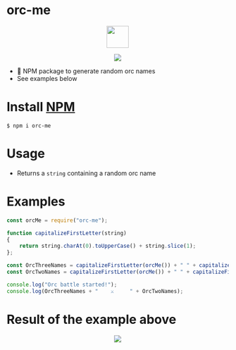 # orc-me

<p align="center">
  <img src="https://i.imgur.com/PnyuVte.png" height="50" width="50"><br/>
</p>

<p align="center"><a href="https://nodei.co/npm/orc-me/"><img src="https://nodei.co/npm/orc-me.png"></a></p>


* 👹 NPM package to generate random orc names
* See examples below

# Install [NPM](https://www.npmjs.com/package/orc-me)

 `$ npm i orc-me`

# Usage

- Returns a `string` containing a random orc name

# Examples

``` javascript
const orcMe = require("orc-me");

function capitalizeFirstLetter(string)
{
    return string.charAt(0).toUpperCase() + string.slice(1);
};

const OrcThreeNames = capitalizeFirstLetter(orcMe()) + " " + capitalizeFirstLetter(orcMe()) + " " + capitalizeFirstLetter(orcMe());
const OrcTwoNames = capitalizeFirstLetter(orcMe()) + " " + capitalizeFirstLetter(orcMe());

console.log("Orc battle started!");
console.log(OrcThreeNames + "    ⚔️     " + OrcTwoNames);
```

# Result of the example above

<p align="center">
  <img src="https://i.imgur.com/adQxN3t.png"><br/>
</p>
